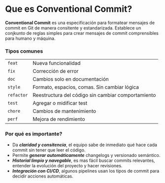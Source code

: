 # Que es Conventional Commit?

**Conventional Commit** es una especificación para formatear mensajes de commit en Git de manera consitente y estandarizada. Establece un conjkunto de reglas simples para crear mensajes de commit comprensibles para humano y máquina.

### Tipos comunes
|  | |
|---|---|
| ```feat``` | Nueva funcionalidad |
| ```fix``` | Corrección de error |
| ```doc``` | Cambios solo en documentación |
| ```style``` | Formato, espacios, comas. Sin cambiar lógica |
| ```refactor``` | Reestructura del código sin cambiar comportamiento |
| ```test``` | Agregar o midificar test |
| ```chore``` | Cambios de mantenimiento |
| ```perf``` | Mejora de rendimiento |

### Por qué es importante?
- Da ***claridad y consitencia***, el equipo sabe de inmediato qué hace cada commit sin tener que leer el código.
- Permite ***generar automáticamente*** changelogs y versionado semántico.
- ***Historial limpio y navegable***, es mas fácil buscar commits relevantes, entender la evolución del proyecto y hacer revisiones.
- ***Integración con CI/CD***, algunos pipelines usan los tipos de commit para decidir acciones automáticas.
